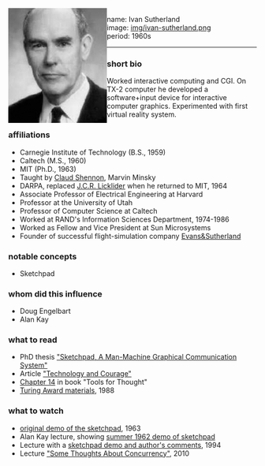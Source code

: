 <img align="left" width="200" src="img/ivan-sutherland.png">

name: Ivan Sutherland </br>
image: [img/ivan-sutherland.png](img/ivan-sutherland.png) </br>
period: 1960s </br>

-----

### short bio
Worked interactive computing and CGI. On TX-2 computer he developed a software+input device for interactive computer graphics. Experimented with first virtual reality system.


### affiliations
 - Carnegie Institute of Technology (B.S., 1959)
 - Caltech (M.S., 1960)
 - MIT (Ph.D., 1963)
 - Taught by [Claud Shennon](claude-shannon.md), Marvin Minsky
 - DARPA, replaced [J.C.R. Licklider](jcr-licklider.md) when he returned to MIT, 1964
 - Associate Professor of Electrical Engineering at Harvard
 - Professor at the University of Utah
 - Professor of Computer Science at Caltech
 - Worked at RAND's Information Sciences Department, 1974-1986
 - Worked as Fellow and Vice President at Sun Microsystems
 - Founder of successful flight-simulation company [Evans&Sutherland](http://www.es.com)

### notable concepts
 - Sketchpad

### whom did this influence
 - Doug Engelbart
 - Alan Kay


### what to read
 - PhD thesis ["Sketchpad, A Man-Machine Graphical Communication System"](https://www.cl.cam.ac.uk/techreports/UCAM-CL-TR-574.pdf)
 - Article ["Technology and Courage"](https://cseweb.ucsd.edu/~wgg/smli_ps-1.pdf)
 - [Chapter 14](http://www.rheingold.com/texts/tft/14.html) in book "Tools for Thought"
 - [Turing Award materials](https://amturing.acm.org/award_winners/sutherland_3467412.cfm), 1988


### what to watch
 - [original demo of the sketchpad](https://www.youtube.com/watch?v=57wj8diYpgY), 1963
 - Alan Kay lecture, showing [summer 1962 demo of sketchpad](https://www.youtube.com/watch?v=495nCzxM9PI)
 - Lecture with a [sketchpad demo and author's comments](https://www.youtube.com/watch?v=-sbeghygOt4), 1994
 - Lecture ["Some Thoughts About Concurrency"](https://www.youtube.com/watch?v=jR9pAaQlVRc), 2010
